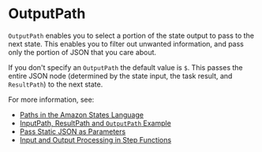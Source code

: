 # OutputPath<a name="input-output-outputpath"></a>

`OutputPath` enables you to select a portion of the state output to pass to the next state\. This enables you to filter out unwanted information, and pass only the portion of JSON that you care about\.

If you don't specify an `OutputPath` the default value is `$`\. This passes the entire JSON node \(determined by the state input, the task result, and `ResultPath`\) to the next state\.

For more information, see:
+ [Paths in the Amazon States Language](amazon-states-language-paths.md)
+ [InputPath, ResultPath and `OutputPath` Example](input-output-example.md)
+ [Pass Static JSON as Parameters](connect-parameters.md#connect-parameters-json)
+ [Input and Output Processing in Step Functions](concepts-input-output-filtering.md)